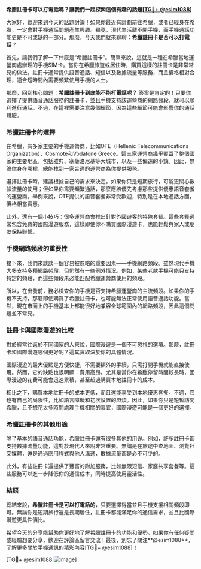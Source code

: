 **希腊註冊卡可以打電話嗎？讓我們一起探索這個有趣的話題[[TG💪+ @esim1088](https://t.me/s/esim1088)]**

大家好，歡迎來到今天的話題討論！如果你最近有計劃前往希臘，或者已經身在希臘，一定會對手機通話問題產生興趣。畢竟，現代生活離不開手機，而手機通話功能更是不可或缺的一部分。那麼，今天我們就來聊聊：**希臘註冊卡是否可以打電話**？

首先，讓我們了解一下什麼是“希臘註冊卡”。簡單來說，這就是一種在希臘當地運營商處辦理的手機SIM卡。當你在希臘旅遊或居住時，購買這樣的註冊卡是非常常見的做法。註冊卡通常提供語音通話、短信以及數據流量等服務，而且價格相對合理，適合短時間內需要頻繁使用手機的人士。

那麼，回到核心問題：**希臘註冊卡到底能不能打電話呢？** 答案是肯定的！只要你選擇了提供語音通話服務的註冊卡，並且手機支持該運營商的網路頻段，就可以順利進行通話。不過，在這裡需要注意幾個細節，因為這些細節可能會影響你的通話體驗。

### 希臘註冊卡的選擇

在希臘，有多家主要的手機運營商，比如OTE（Hellenic Telecommunications Organization）、Cosmote和Vodafone Greece。這三家運營商幾乎覆蓋了整個國家的主要地區，包括雅典、塞薩洛尼基等大城市，以及一些偏遠的小鎮。因此，無論你身在哪裡，總能找到一家合適的運營商為你提供服務。

選擇註冊卡時，建議根據自己的需求來決定。如果你只是短期旅行，可能更關心數據流量的使用；但如果你需要頻繁通話，那麼應該優先考慮那些提供優惠語音套餐的運營商。舉例來說，OTE提供的語音套餐非常受歡迎，特別是在本地通話方面，價格相當實惠。

此外，還有一個小技巧：很多運營商會推出針對外國遊客的特殊套餐。這些套餐通常包含免費的國際漫遊服務，這樣即使你不購買國際漫遊卡，也能輕鬆與家人或朋友保持聯繫。

### 手機網路頻段的重要性

接下來，我們來談談一個容易被忽略的重要因素——手機網路頻段。雖然現代手機大多支持多種網路頻段，但仍然有一些例外情況。例如，某些老款手機可能只支持特定的頻段，而這些頻段未必能匹配希臘運營商使用的頻段。

所以，在出發前，務必檢查你的手機是否支持希臘運營商的主流頻段。如果你的手機不支持，那麼即使購買了希臘註冊卡，也可能無法正常使用語音通話功能。當然，現在市面上的手機基本上都能很好地兼容全球範圍內的網路頻段，因此這個問題並不常見。

### 註冊卡與國際漫遊的比較

對於經常往返於不同國家的人來說，國際漫遊是一個不可忽視的選項。那麼，註冊卡和國際漫遊哪個更好呢？這其實取決於你的具體情況。

國際漫遊的最大優點是方便快捷，不需要額外的手續，只需打開手機就能直接使用。然而，它的缺點也很明顯：費用高昂。尤其是當你在希臘停留時間較長時，國際漫遊的花費可能會迅速累積，甚至超過購買本地註冊卡的成本。

相比之下，購買本地註冊卡的成本更低，而且還能享受到本地優惠套餐。不過，它也有自己的局限性，比如語言障礙和初次設置的麻煩。因此，如果你只是短暫訪問希臘，且不想花太多時間處理手機相關的事宜，國際漫遊可能是一個更好的選擇。

### 希臘註冊卡的其他用途

除了基本的語音通話功能，希臘註冊卡還有很多其他的用途。例如，許多註冊卡都支持數據流量功能，這對於現代人來說非常重要。無論是在旅途中查地圖、瀏覽社交媒體，還是通過應用程式與他人溝通，數據流量都是必不可少的。

此外，有些註冊卡還提供了豐富的附加服務，比如無限短信、家庭共享套餐等。這些服務可以進一步降低你的通信成本，同時提高使用靈活性。

### 結語

總結來說，**希臘註冊卡是可以打電話的**，只要選擇得當並且手機支援相關頻段即可。無論你是短期旅行還是長期居住，註冊卡都能滿足你的通信需求，並且比國際漫遊更具性價比。

希望今天的分享能幫助你更好地了解希臘註冊卡的功能和優勢。如果你有任何疑問或經驗想要分享，歡迎在評論區留言交流！最後，別忘了關注**@esim1088**，了解更多關於手機通訊的精彩內容[[TG💪+ @esim1088](https://t.me/s/esim1088)]！

[[TG💪+ @esim1088](https://t.me/s/esim1088) ![Image](https://i.postimg.cc/4NQfJmqS/Snipaste-2025-05-13-00-14-12.png)]